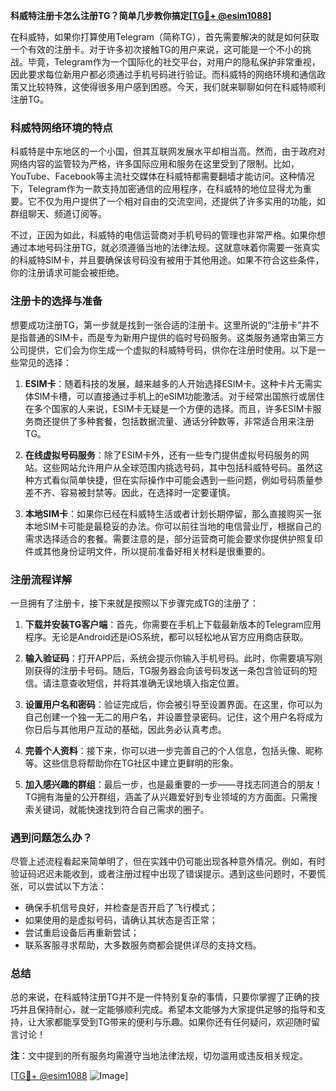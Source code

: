 **科威特注册卡怎么注册TG？简单几步教你搞定[[TG💪+ @esim1088](https://t.me/s/esim1088)]**

在科威特，如果你打算使用Telegram（简称TG），首先需要解决的就是如何获取一个有效的注册卡。对于许多初次接触TG的用户来说，这可能是一个不小的挑战。毕竟，Telegram作为一个国际化的社交平台，对用户的隐私保护非常重视，因此要求每位新用户都必须通过手机号码进行验证。而科威特的网络环境和通信政策又比较特殊，这使得很多用户感到困惑。今天，我们就来聊聊如何在科威特顺利注册TG。

### 科威特网络环境的特点

科威特是中东地区的一个小国，但其互联网发展水平却相当高。然而，由于政府对网络内容的监管较为严格，许多国际应用和服务在这里受到了限制。比如，YouTube、Facebook等主流社交媒体在科威特都需要翻墙才能访问。这种情况下，Telegram作为一款支持加密通信的应用程序，在科威特的地位显得尤为重要。它不仅为用户提供了一个相对自由的交流空间，还提供了许多实用的功能，如群组聊天、频道订阅等。

不过，正因为如此，科威特的电信运营商对手机号码的管理也非常严格。如果你想通过本地号码注册TG，就必须遵循当地的法律法规。这就意味着你需要一张真实的科威特SIM卡，并且要确保该号码没有被用于其他用途。如果不符合这些条件，你的注册请求可能会被拒绝。

### 注册卡的选择与准备

想要成功注册TG，第一步就是找到一张合适的注册卡。这里所说的“注册卡”并不是指普通的SIM卡，而是专为新用户提供的临时号码服务。这类服务通常由第三方公司提供，它们会为你生成一个虚拟的科威特号码，供你在注册时使用。以下是一些常见的选择：

1. **ESIM卡**：随着科技的发展，越来越多的人开始选择ESIM卡。这种卡片无需实体SIM卡槽，可以直接通过手机上的eSIM功能激活。对于经常出国旅行或居住在多个国家的人来说，ESIM卡无疑是一个方便的选择。而且，许多ESIM卡服务商还提供了多种套餐，包括数据流量、通话分钟数等，非常适合用来注册TG。

2. **在线虚拟号码服务**：除了ESIM卡外，还有一些专门提供虚拟号码服务的网站。这些网站允许用户从全球范围内挑选号码，其中包括科威特号码。虽然这种方式看似简单快捷，但在实际操作中可能会遇到一些问题，例如号码质量参差不齐、容易被封禁等。因此，在选择时一定要谨慎。

3. **本地SIM卡**：如果你已经在科威特生活或者计划长期停留，那么直接购买一张本地SIM卡可能是最稳妥的办法。你可以前往当地的电信营业厅，根据自己的需求选择适合的套餐。需要注意的是，部分运营商可能会要求你提供护照复印件或其他身份证明文件，所以提前准备好相关材料是很重要的。

### 注册流程详解

一旦拥有了注册卡，接下来就是按照以下步骤完成TG的注册了：

1. **下载并安装TG客户端**：首先，你需要在手机上下载最新版本的Telegram应用程序。无论是Android还是iOS系统，都可以轻松地从官方应用商店获取。

2. **输入验证码**：打开APP后，系统会提示你输入手机号码。此时，你需要填写刚刚获得的注册卡号码。随后，TG服务器会向该号码发送一条包含验证码的短信。请注意查收短信，并将其准确无误地填入指定位置。

3. **设置用户名和密码**：验证完成后，你会被引导至设置界面。在这里，你可以为自己创建一个独一无二的用户名，并设置登录密码。记住，这个用户名将成为你日后与其他用户互动的基础，因此务必认真考虑。

4. **完善个人资料**：接下来，你可以进一步完善自己的个人信息，包括头像、昵称等。这些信息将帮助你在TG社区中建立更鲜明的形象。

5. **加入感兴趣的群组**：最后一步，也是最重要的一步——寻找志同道合的朋友！TG拥有海量的公开群组，涵盖了从兴趣爱好到专业领域的方方面面。只需搜索关键词，就能快速找到符合自己需求的圈子。

### 遇到问题怎么办？

尽管上述流程看起来简单明了，但在实践中仍可能出现各种意外情况。例如，有时验证码迟迟未能收到，或者注册过程中出现了错误提示。遇到这些问题时，不要慌张，可以尝试以下方法：

- 确保手机信号良好，并检查是否开启了飞行模式；
- 如果使用的是虚拟号码，请确认其状态是否正常；
- 尝试重启设备后再重新尝试；
- 联系客服寻求帮助，大多数服务商都会提供详尽的支持文档。

### 总结

总的来说，在科威特注册TG并不是一件特别复杂的事情，只要你掌握了正确的技巧并且保持耐心，就一定能够顺利完成。希望本文能够为大家提供足够的指导和支持，让大家都能享受到TG带来的便利与乐趣。如果你还有任何疑问，欢迎随时留言讨论！

**注**：文中提到的所有服务均需遵守当地法律法规，切勿滥用或违反相关规定。

[[TG💪+ @esim1088](https://t.me/s/esim1088) ![Image](https://i.postimg.cc/4NQfJmqS/Snipaste-2025-05-13-00-14-12.png)]